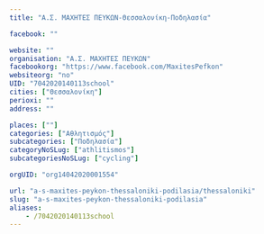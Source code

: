 ```yaml
---
title: "Α.Σ. ΜΑΧΗΤΕΣ ΠΕΥΚΩΝ-Θεσσαλονίκη-Ποδηλασία"

facebook: ""

website: ""
organisation: "Α.Σ. ΜΑΧΗΤΕΣ ΠΕΥΚΩΝ"
facebookorg: "https://www.facebook.com/MaxitesPefkon"
websiteorg: "no"
UID: "7042020140113school"
cities: ["Θεσσαλονίκη"]
perioxi: ""
address: ""

places: [""]
categories: ["Αθλητισμός"]
subcategories: ["Ποδηλασία"]
categoryNoSLug: ["athlitismos"]
subcategoriesNoSLug: ["cycling"]

orgUID: "org14042020001554"

url: "a-s-maxites-peykon-thessaloniki-podilasia/thessaloniki"
slug: "a-s-maxites-peykon-thessaloniki-podilasia"
aliases:
    - /7042020140113school
---
```





